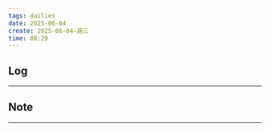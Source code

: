 ```yaml
---
tags: dailies  
date: 2025-06-04
create: 2025-06-04-週三
time: 08:29
---
```

## Log
---


## Note
---

